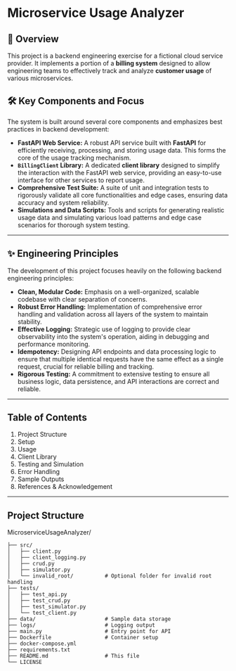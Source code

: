 # Microservice Usage Analyzer

## 🚀 Overview

This project is a backend engineering exercise for a fictional cloud service provider. It implements a portion of a **billing system** designed to allow engineering teams to effectively track and analyze **customer usage** of various microservices.

## 🛠️ Key Components and Focus

The system is built around several core components and emphasizes best practices in backend development:

* **FastAPI Web Service:** A robust API service built with **FastAPI** for efficiently receiving, processing, and storing usage data. This forms the core of the usage tracking mechanism.
* **`BillingClient` Library:** A dedicated **client library** designed to simplify the interaction with the FastAPI web service, providing an easy-to-use interface for other services to report usage.
* **Comprehensive Test Suite:** A suite of unit and integration tests to rigorously validate all core functionalities and edge cases, ensuring data accuracy and system reliability.
* **Simulations and Data Scripts:** Tools and scripts for generating realistic usage data and simulating various load patterns and edge case scenarios for thorough system testing.

---

## ✨ Engineering Principles

The development of this project focuses heavily on the following backend engineering principles:

* **Clean, Modular Code:** Emphasis on a well-organized, scalable codebase with clear separation of concerns.
* **Robust Error Handling:** Implementation of comprehensive error handling and validation across all layers of the system to maintain stability.
* **Effective Logging:** Strategic use of logging to provide clear observability into the system's operation, aiding in debugging and performance monitoring.
* **Idempotency:** Designing API endpoints and data processing logic to ensure that multiple identical requests have the same effect as a single request, crucial for reliable billing and tracking.
* **Rigorous Testing:** A commitment to extensive testing to ensure all business logic, data persistence, and API interactions are correct and reliable.

---
## Table of Contents
   1. Project Structure
   2. Setup
   3. Usage
   4. Client Library
   5. Testing and Simulation
   6. Error Handling
   7. Sample Outputs
   8. References & Acknowledgement
   
---
## Project Structure
MicroserviceUsageAnalyzer/
```
├── src/
│   ├── client.py
│   ├── client_logging.py
│   ├── crud.py
│   ├── simulator.py
│   └── invalid_root/          # Optional folder for invalid root handling
├── tests/
│   ├── test_api.py
│   ├── test_crud.py
│   ├── test_simulator.py
│   └── test_client.py
├── data/                      # Sample data storage
├── logs/                      # Logging output
├── main.py                    # Entry point for API
├── Dockerfile                 # Container setup
├── docker-compose.yml
├── requirements.txt
├── README.md                  # This file
└── LICENSE
```
 
   
    
